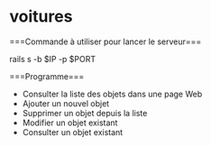 # voitures

===Commande à utiliser pour lancer le serveur===

rails s -b $IP -p $PORT

===Programme===

* Consulter la liste des objets dans une page Web
* Ajouter un nouvel objet
* Supprimer un objet depuis la liste
* Modifier un objet existant
* Consulter un objet existant